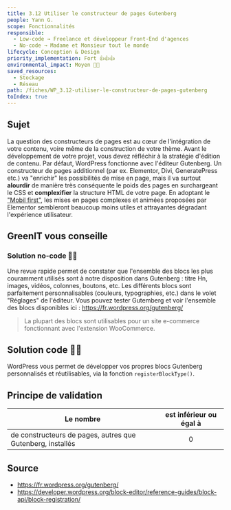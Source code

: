 ```yaml
---
title: 3.12 Utiliser le constructeur de pages Gutenberg
people: Yann G.
scope: Fonctionnalités
responsible:
  - Low-code → Freelance et développeur Front-End d'agences
  - No-code → Madame et Monsieur tout le monde
lifecycle: Conception & Design
priority_implementation: Fort 👍👍👍
environmental_impact: Moyen 🌱🌱
saved_resources:
  - Stockage
  - Réseau
path: /fiches/WP_3.12-utiliser-le-constructeur-de-pages-gutenberg
toIndex: true
---
```


## Sujet

La question des constructeurs de pages est au cœur de l'intégration de votre contenu, voire même de la construction de votre thème. Avant le développement de votre projet, vous devez réfléchir à la stratégie d'édition de contenu. Par défaut, WordPress fonctionne avec l'éditeur Gutenberg.
Un constructeur de pages additionnel (par ex. Elementor, Divi, GeneratePress etc.) va "enrichir" les possibilités de mise en page, mais il va surtout **alourdir** de manière très conséquente le poids des pages en surchargeant le CSS et **complexifier** la structure HTML de votre page. En adoptant le ["Mobil first"](./WP_3.07-concevoir-vos-sites-en-mobile-first.md), les mises en pages complexes et animées proposées par Elementor sembleront beaucoup moins utiles et attrayantes dégradant l'expérience utilisateur.

## GreenIT vous conseille

### Solution no-code 🌱🌱

Une revue rapide permet de constater que l'ensemble des blocs les plus couramment utilisés sont à notre disposition dans Gutenberg : titre Hn, images, vidéos, colonnes, boutons, etc. Les différents blocs sont parfaitement personnalisables (couleurs, typographies, etc.) dans le volet "Réglages" de l'éditeur.
Vous pouvez tester Gutemberg et voir l'ensemble des blocs disponibles ici : https://fr.wordpress.org/gutenberg/

> La plupart des blocs sont utilisables pour un site e-commerce fonctionnant avec l'extension WooCommerce.

## Solution code 🌱🌱

WordPress vous permet de développer vos propres blocs Gutenberg personnalisés et réutilisables, via la fonction `registerBlockType()`.

## Principe de validation

| Le nombre                                                  | est inférieur ou égal à |
| ---------------------------------------------------------- | :---------------------: |
| de constructeurs de pages, autres que Gutenberg, installés |            0            |

## Source

- https://fr.wordpress.org/gutenberg/
- https://developer.wordpress.org/block-editor/reference-guides/block-api/block-registration/

